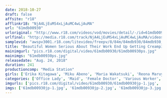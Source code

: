 ```yaml
---
date: 2018-10-27
draft: false
affsite: "r18"
afflinkr18: "NjA4LjEuMS4xLjAuMC4wLjAuMA"
url: "61mdb00930"
urloriginal: "http://www.r18.com/videos/vod/movies/detail/-/id=61mdb00930"
urlfinal: "http://media.r18.com/track/NjA4LjEuMS4xLjAuMC4wLjAuMA/videos/vod/movies/detail/-/id=61mdb00930"
samplevid: "awspv3001.r18.com/litevideo/freepv/8/84m/84mdb930/84mdb930_dmb_w.mp4"
title: "Beautiful Women Serious About Their Work End Up Getting Creampied During Visits 30 Women 4 Hours Best"
mainimgurl: "pics.r18.com/digital/video/61mdb00930/61mdb00930ps.jpg"
mainimgs: "61mdb00930ps.jpg"
releasedate: "Aug. 24, 2018"
duration: 241
productioncomp: "Media Station"
girls: ['Erika Kitagawa', 'Miku Abeno', 'Maria Wakatsuki', 'Reona Maruyama', 'Yuri Sasahara', 'MIRANO', 'Kano Sakurai', 'Erika Saeki', 'Maya Misaki', 'Rion Izumi']
categories: ['Office Lady', 'Maid', 'Female Doctor', 'Various Worker', 'Big Tits', 'Creampie', 'Over 4 Hours', 'Hi-Def']
imgurls: ['pics.r18.com/digital/video/61mdb00930/61mdb00930jp-1.jpg', 'pics.r18.com/digital/video/61mdb00930/61mdb00930jp-2.jpg', 'pics.r18.com/digital/video/61mdb00930/61mdb00930jp-3.jpg', 'pics.r18.com/digital/video/61mdb00930/61mdb00930jp-4.jpg', 'pics.r18.com/digital/video/61mdb00930/61mdb00930jp-5.jpg', 'pics.r18.com/digital/video/61mdb00930/61mdb00930jp-6.jpg', 'pics.r18.com/digital/video/61mdb00930/61mdb00930jp-7.jpg', 'pics.r18.com/digital/video/61mdb00930/61mdb00930jp-8.jpg', 'pics.r18.com/digital/video/61mdb00930/61mdb00930jp-9.jpg', 'pics.r18.com/digital/video/61mdb00930/61mdb00930jp-10.jpg', 'pics.r18.com/digital/video/61mdb00930/61mdb00930jp-11.jpg', 'pics.r18.com/digital/video/61mdb00930/61mdb00930jp-12.jpg', 'pics.r18.com/digital/video/61mdb00930/61mdb00930jp-13.jpg', 'pics.r18.com/digital/video/61mdb00930/61mdb00930jp-14.jpg', 'pics.r18.com/digital/video/61mdb00930/61mdb00930jp-15.jpg', 'pics.r18.com/digital/video/61mdb00930/61mdb00930jp-16.jpg', 'pics.r18.com/digital/video/61mdb00930/61mdb00930jp-17.jpg', 'pics.r18.com/digital/video/61mdb00930/61mdb00930jp-18.jpg', 'pics.r18.com/digital/video/61mdb00930/61mdb00930jp-19.jpg', 'pics.r18.com/digital/video/61mdb00930/61mdb00930jp-20.jpg']
imgs: ['61mdb00930jp-1.jpg', '61mdb00930jp-2.jpg', '61mdb00930jp-3.jpg', '61mdb00930jp-4.jpg', '61mdb00930jp-5.jpg', '61mdb00930jp-6.jpg', '61mdb00930jp-7.jpg', '61mdb00930jp-8.jpg', '61mdb00930jp-9.jpg', '61mdb00930jp-10.jpg', '61mdb00930jp-11.jpg', '61mdb00930jp-12.jpg', '61mdb00930jp-13.jpg', '61mdb00930jp-14.jpg', '61mdb00930jp-15.jpg', '61mdb00930jp-16.jpg', '61mdb00930jp-17.jpg', '61mdb00930jp-18.jpg', '61mdb00930jp-19.jpg', '61mdb00930jp-20.jpg']
---
```

